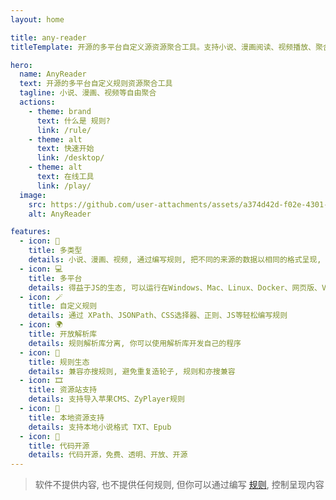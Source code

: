 ```yaml
---
layout: home

title: any-reader
titleTemplate: 开源的多平台自定义源资源聚合工具。支持小说、漫画阅读、视频播放、聚合搜索等, 也支持本地资源TXT、EPUB

hero:
  name: AnyReader
  text: 开源的多平台自定义规则资源聚合工具
  tagline: 小说、漫画、视频等自由聚合
  actions:
    - theme: brand
      text: 什么是 规则?
      link: /rule/
    - theme: alt
      text: 快速开始
      link: /desktop/
    - theme: alt
      text: 在线工具
      link: /play/
  image:
    src: https://github.com/user-attachments/assets/a374d42d-f02e-4301-b738-9742662a11f9
    alt: AnyReader

features:
  - icon: 📖
    title: 多类型
    details: 小说、漫画、视频, 通过编写规则, 把不同的来源的数据以相同的格式呈现, 实现聚合搜索、查看
  - icon: 💻️
    title: 多平台
    details: 得益于JS的生态, 可以运行在Windows、Mac、Linux、Docker、网页版、VSCode插件等
  - icon: 🪄
    title: 自定义规则
    details: 通过 XPath、JSONPath、CSS选择器、正则、JS等轻松编写规则
  - icon: 🌍️
    title: 开放解析库
    details: 规则解析库分离, 你可以使用解析库开发自己的程序
  - icon: 📘
    title: 规则生态
    details: 兼容亦搜规则, 避免重复造轮子, 规则和亦搜兼容
  - icon: 🎞️
    title: 资源站支持
    details: 支持导入苹果CMS、ZyPlayer规则
  - icon: 📁
    title: 本地资源支持
    details: 支持本地小说格式 TXT、Epub
  - icon: 🚀
    title: 代码开源
    details: 代码开源，免费、透明、开放、开源
---
```


> 软件不提供内容, 也不提供任何规则, 但你可以通过编写 [规则](./rule/), 控制呈现内容
